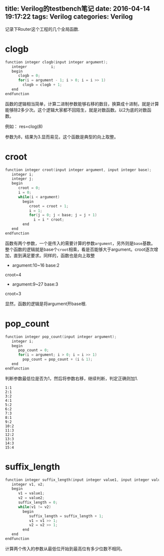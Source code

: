 title: Verilog的testbench笔记
date: 2016-04-14 19:17:22
tags: Verilog
categories: Verilog
---

记录下Router这个工程的几个全局函数.

# clogb #

```C
function integer clogb(input integer argument);
   integer 		     i;
   begin
      clogb = 0;
      for(i = argument - 1; i > 0; i = i >> 1)
		clogb = clogb + 1;
   end
endfunction
```
<!--more-->

函数的逻辑相当简单，计算二进制参数能够右移的数目，换算成十进制，就是计算能够除2多少次。这个逻辑大家都不回陌生，就是对数函数。以2为底的对数函数。

例如： res=clog(8)

参数为8，结果为3.显而易见，这个函数是典型的向上取整。


# croot #

```C
function integer croot(input integer argument, input integer base);
   integer i;
   integer j;
   begin
      croot = 0;
      i = 0;
      while(i < argument)
		begin
		   croot = croot + 1;
		   i = 1;
		   for(j = 0; j < base; j = j + 1)
		     i = i * croot;
		end
   end
endfunction
```

函数有两个参数，一个是传入的需要计算的参数`argument`，另外则是`base`基数。整个函数的逻辑就是base个`croot`相乘，看是否能够大于argument。croot逐次增加，直到满足要求。同样的，函数也是向上取整

- argument:10~16 base:2

croot=4

- argument:9~27 base:3

croot=3

显然，函数的逻辑是将argument开base根.


# pop_count #

```C
function integer pop_count(input integer argument);
   integer i;
   begin
      pop_count = 0;
      for(i = argument; i > 0; i = i >> 1)
		pop_count = pop_count + (i & 1);
   end
endfunction
```

判断参数最低位是否为1，然后将参数右移，继续判断，判定正确则加1.

```
1:1
2:1
3:2
4:1
5:2
6:2
7:3
8:1
9:2
10:2
11:3
12:2
13:3
14:3
15:4
```

# suffix_length #

```C
function integer suffix_length(input integer value1, input integer value2);
   integer v1, v2;
   begin
      v1 = value1;
      v2 = value2;
      suffix_length = 0;
      while(v1 != v2)
		begin
		   suffix_length = suffix_length + 1;
		   v1 = v1 >> 1;
		   v2 = v2 >> 1;
		end
   end
endfunction
```


计算两个传入的参数从最低位开始到最高位有多少位数不相同。
